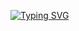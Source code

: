 <a href="https://git.io/typing-svg"><img src="https://readme-typing-svg.demolab.com?font=Roboto&size=37&duration=2800&pause=2000&center=true&vCenter=true&width=940&lines=Hi%2C+I'm+Dylan.+Welcome+to+my+Profile+%3A)" alt="Typing SVG" /></a>



<!--
**DylGaut/DylGaut** is a ✨ _special_ ✨ repository because its `README.md` (this file) appears on your GitHub profile.

Here are some ideas to get you started:

- 🔭 I’m currently working on ...
- 🌱 I’m currently learning ...
- 👯 I’m looking to collaborate on ...
- 🤔 I’m looking for help with ...
- 💬 Ask me about ...
- 📫 How to reach me: ...
- 😄 Pronouns: ...
- ⚡ Fun fact: ...
-->
